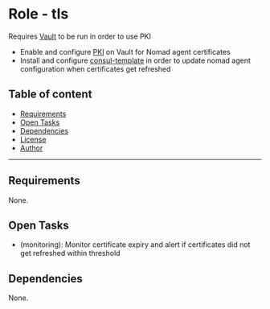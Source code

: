 # Role - tls

Requires [Vault](../../vault/) to be run in order to use PKI
- Enable and configure [PKI](https://developer.hashicorp.com/vault/docs/secrets/pki) on Vault for Nomad agent certificates
- Install and configure [consul-template](https://github.com/hashicorp/consul-template) in order to update nomad agent configuration when certificates get refreshed

## Table of content

- [Requirements](#requirements)
- [Open Tasks](#open-tasks)
- [Dependencies](#dependencies)
- [License](#license)
- [Author](#author)

---

## Requirements

None.



## Open Tasks

- (monitoring): Monitor certificate expiry and alert if certificates did not get refreshed within threshold

## Dependencies

None.
